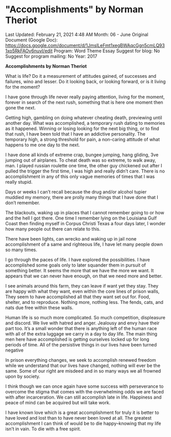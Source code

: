 # "Accomplishments" by Norman Theriot

Last Updated: February 21, 2021 4:48 AM
Month: 06 - June
Original Document (Google Doc): https://docs.google.com/document/d/1JmslLeFmt1xegBWAqcGgn5cmLQ931xo5RkFAOv6nuvI/edit
Program: Word Theme Essay
Suggest for blog: No
Suggest for program mailing: No
Year: 2017

**Accomplishments by Norman Theriot**

What is life? Do it a measurement of attitudes gained, of successes and failures, wino and lesser. Do it looking back, or looking forward, or is it living for the moment?

I have gone through life never really paying attention, living for the moment, forever in search of the next rush, something that is here one moment then gone the next.

Getting high, gambling on doing whatever cheating death, previewing until another day. What was accomplished, a temporary rush dating to memories as it happened. Winning or losing looking for the next big thing, or to find that rush, I have been told that I have an addictive personality. The temporary high, a strong threshold for pain, a non-caring attitude of what happens to me one day to the next.

I have done all kinds of extreme crap, bungee jumping, hang gliding, 3ve jumping out of airplanes. To cheat death was so extreme, to walk away, man. I played russian roulette one time, the other guy chickened out after I pulled the trigger the first time, I was high and really didn’t care. There is no accomplishment in any of this only vague memories of times that I was really stupid.

Days or weeks I can’t recall because the drug and/or alcohol tupier muddied my memory, there are prolly many things that I have done that I don’t remember.

The blackouts, waking up in places that I cannot remember going to or how and the hell I got there. One time I remember lying on the Louisiana Gulf Coast then finding myself in Corpus Christi Texas a four days later, I wonder how many people out there can relate to this.

There have been lights, can wrecko and waking up in jail none accomplishment of a same and righteous life, I have let many people down so many times.

I go through the paces of life. I have explored the possibilities. I have accomplished some goals only to later squander them in pursuit of something better. It seems the more that we have the more we want. It appears that we can never have enough, on that we need more and better.

I see animals around this farm, they can leave if want yet they stay. They are happy with what they want, even within the core lines of prison walls, They seem to have accomplished all that they want set out for. Food, shelter, and to reproduce. Nothing more, nothing less. The fends, cats, and nats due free within these walls.

Human life is so much more complicated. So much competition, displeasure and discord. We live with hatred and anger. Jealousy and envy have their part too. It’s a small wonder that there is anything left of the human race with all of the extra luggage we carry in a day to day life. The main thing men here have accomplished is getting ourselves locked up for long periods of time. All of the persistive things in our lives have been turned negative

In prison everything changes, we seek to accomplish renewed freedom while we understand that our lives have changed, nothing will ever be the same. Some of our right are misdeed and in so many ways we all frowned upon by society.

I think though we can once again have some success with perseverance to overcome the stigma that comes with the overwhelming odds we are faced with after incarceration. We can still accomplish late in life. Happiness and peace of mind can be acquired but will take work.

I have known love which is a great accomplishment for truly it is better to have loved and lost than to have never been loved at all. The greatest accomplishment I can think of would be to die happy–knowing that my life isn’t in vain. To die with a free spirit.